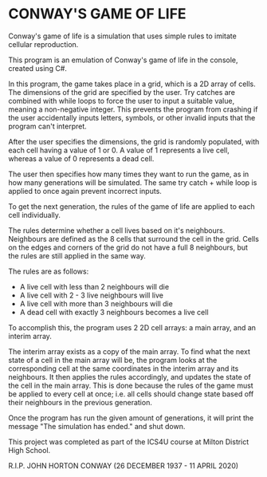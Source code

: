# CONWAY'S GAME OF LIFE

Conway's game of life is a simulation that uses simple rules to imitate cellular reproduction.

This program is an emulation of Conway's game of life in the console, created using C#.

In this program, the game takes place in a grid, which is a 2D array of cells. 
The dimensions of the grid are specified by the user. Try catches are combined with while loops to force the user to input a suitable value, 
meaning a non-negative integer. This prevents the program from crashing if the user accidentally inputs letters, symbols, or other invalid inputs
that the program can't interpret.

After the user specifies the dimensions, the grid is randomly populated, with each cell having a value of 1 or 0.
A value of 1 represents a live cell, whereas a value of 0 represents a dead cell.

The user then specifies how many times they want to run the game, as in how many generations will be simulated. The same try catch + while loop
is applied to once again prevent incorrect inputs.

To get the next generation, the rules of the game of life are applied to each cell individually.

The rules determine whether a cell lives based on it's neighbours. Neighbours are defined as the 8 cells that surround the cell in the grid.
Cells on the edges and corners of the grid do not have a full 8 neighbours, but the rules are still applied in the same way.

The rules are as follows:

* A live cell with less than 2 neighbours will die
* A live cell with 2 - 3 live neighbours will live 
* A live cell with more than 3 neighbours will die
* A dead cell with exactly 3 neighbours becomes a live cell 

To accomplish this, the program uses 2 2D cell arrays: a main array, and an interim array.

The interim array exists as a copy of the main array. To find what the next state of a cell in the main array will be, the program looks at
the corresponding cell at the same coordinates in the interim array and its neighbours. It then applies the rules accordingly, and updates the
state of the cell in the main array. This is done because the rules of the game must be applied to every cell at once; i.e. all cells should
change state based off their neighbours in the previous generation. 

Once the program has run the given amount of generations, it will print the message "The simulation has ended." and shut down.

This project was completed as part of the ICS4U course at Milton District High School.

R.I.P. JOHN HORTON CONWAY (26 DECEMBER 1937 - 11 APRIL 2020)


